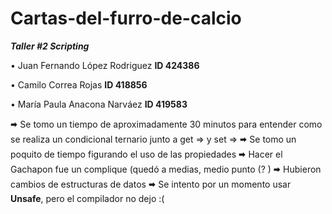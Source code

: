# Cartas-del-furro-de-calcio
**_Taller #2 Scripting_** 

• Juan Fernando López Rodriguez **ID 424386**

• Camilo Correa Rojas **ID 418856**

• María Paula Anacona Narváez **ID 419583**

🠮 Se tomo un tiempo de aproximadamente 30 minutos para entender como se realiza un condicional ternario junto a get => y set =>
🠮 Se tomo un poquito de tiempo figurando el uso de las propiedades
🠮 Hacer el Gachapon fue un complique (quedó a medias, medio punto (? )
🠮 Hubieron cambios de estructuras de datos
🠮 Se intento por un momento usar **Unsafe**, pero el compilador no dejo :(
